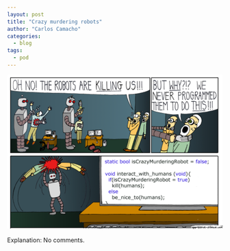 ```yaml
---
layout: post
title: "Crazy murdering robots"
author: "Carlos Camacho"
categories:
  - blog
tags:
  - pod
---
```

![](/static/pod/2016-09-22-killing_robot.jpg)

Explanation: No comments.
